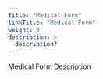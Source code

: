 ```yaml
---
title: "Medical Form"
linkTitle: "Medical Form"
weight: 8
description: >
  description? 
---
```


Medical Form Description
